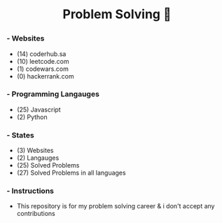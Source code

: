 # <p align="center">Problem Solving :brain:</p>

### - Websites

- (14) coderhub.sa
- (10) leetcode.com
- (1) codewars.com
- (0) hackerrank.com

### - Programming Langauges

- (25) Javascript
- (2) Python

### - States

- (3) Websites
- (2) Langauges
- (25) Solved Problems
- (27) Solved Problems in all languages

### - Instructions

- This repository is for my problem solving career & i don't accept any contributions
